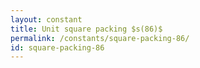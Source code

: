 ```yaml
---
layout: constant
title: Unit square packing $s(86)$
permalink: /constants/square-packing-86/
id: square-packing-86
---
```

